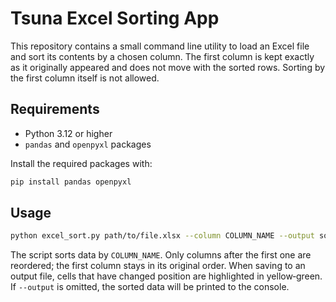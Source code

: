 # Tsuna Excel Sorting App

This repository contains a small command line utility to load an Excel file and sort its contents by a chosen column. The first column is kept exactly as it originally appeared and does not move with the sorted rows. Sorting by the first column itself is not allowed.

## Requirements

- Python 3.12 or higher
- `pandas` and `openpyxl` packages

Install the required packages with:

```bash
pip install pandas openpyxl
```

## Usage

```bash
python excel_sort.py path/to/file.xlsx --column COLUMN_NAME --output sorted.xlsx
```

The script sorts data by `COLUMN_NAME`. Only columns after the first one are reordered; the first column stays in its original order. When saving to an output file, cells that have changed position are highlighted in yellow‑green. If `--output` is omitted, the sorted data will be printed to the console.
